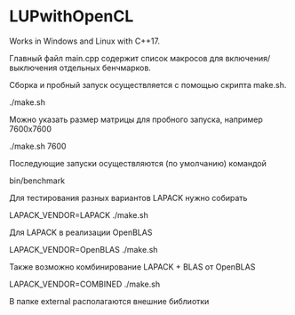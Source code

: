 # LUPwithOpenCL


Works in Windows and Linux with C++17.

Главный файл main.cpp содержит список макросов для включения/выключения отдельных бенчмарков.

Сборка и пробный запуск осуществляется с помощью скрипта make.sh.

./make.sh

Можно указать размер матрицы для пробного запуска, например 7600х7600

./make.sh 7600

Последующие запуски осуществляются (по умолчанию) командой

bin/benchmark

Для тестирования разных вариантов LAPACK нужно собирать 

LAPACK_VENDOR=LAPACK ./make.sh

Для LAPACK в реализации OpenBLAS

LAPACK_VENDOR=OpenBLAS ./make.sh

Также возможно комбинирование LAPACK + BLAS от OpenBLAS

LAPACK_VENDOR=COMBINED ./make.sh

В папке external располагаются внешние библиотки

